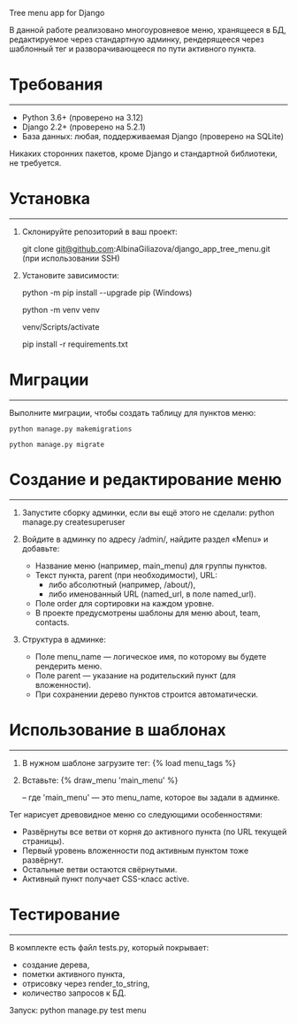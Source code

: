 Tree menu app for Django

В данной работе реализовано многоуровневое меню, хранящееся в БД, редактируемое через стандартную админку, рендерящееся через шаблонный тег и разворачивающееся по пути активного пункта.

# Требования
-------------

- Python 3.6+ (проверено на 3.12)  
- Django 2.2+ (проверено на 5.2.1)  
- База данных: любая, поддерживаемая Django (проверено на SQLite)  

Никаких сторонних пакетов, кроме Django и стандартной библиотеки, не требуется.

# Установка
------------
1) Склонируйте репозиторий в ваш проект:

    git clone git@github.com:AlbinaGiliazova/django_app_tree_menu.git
      (при использовании SSH)
   
2) Установите зависимости:

    python -m pip install --upgrade pip (Windows)

    python -m venv venv

    venv/Scripts/activate

    pip install -r requirements.txt
    

# Миграции
-----------
Выполните миграции, чтобы создать таблицу для пунктов меню:

    python manage.py makemigrations

    python manage.py migrate


# Создание и редактирование меню
--------------------------------
1) Запустите сборку админки, если вы ещё этого не сделали:
      python manage.py createsuperuser
   
2) Войдите в админку по адресу /admin/, найдите раздел «Menu» и добавьте:
   - Название меню (например, main_menu) для группы пунктов.
   - Текст пункта, parent (при необходимости), URL:
     - либо абсолютный (например, /about/),
     - либо именованный URL (named_url, в поле named_url).
   - Поле order для сортировки на каждом уровне.
   - В проекте предусмотрены шаблоны для меню about, team, contacts.

3) Структура в админке:
   - Поле menu_name — логическое имя, по которому вы будете рендерить меню.
   - Поле parent — указание на родительский пункт (для вложенности).
   - При сохранении дерево пунктов строится автоматически.

# Использование в шаблонах
---------------------------

1) В нужном шаблоне загрузите тег:
      {% load menu_tags %}
   
2) Вставьте:
      {% draw_menu 'main_menu' %}
   
   – где 'main_menu' — это menu_name, которое вы задали в админке.  

Тег нарисует древовидное меню со следующими особенностями:
- Развёрнуты все ветви от корня до активного пункта (по URL текущей страницы).
- Первый уровень вложенности под активным пунктом тоже развёрнут.
- Остальные ветви остаются свёрнутыми.
- Активный пункт получает CSS-класс active.

# Тестирование
---------------

В комплекте есть файл tests.py, который покрывает:

- создание дерева,
- пометки активного пункта,
- отрисовку через render_to_string,
- количество запросов к БД.

Запуск:
python manage.py test menu
